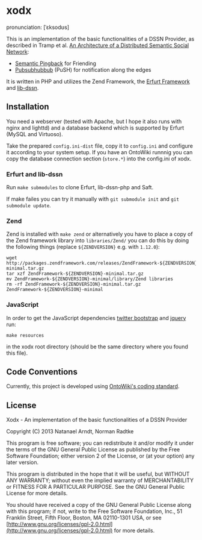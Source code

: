 xodx
====

pronunciation: [ˈɛksodʊs]

This is an implementation of the basic functionalities of a DSSN Provider, as described in Tramp et al. [An Architecture of a Distributed Semantic Social Network](http://www.semantic-web-journal.net/sites/default/files/swj201_4.pdf):
* [Semantic Pingback](http://aksw.org/Projects/SemanticPingback) for Friending
* [Pubsubhubbub](http://code.google.com/p/pubsubhubbub/) (PuSH) for notification along the edges

It is written in PHP and utilizes the Zend Framework, the [Erfurt Framework](http://erfurt-framework.org/) and [lib-dssn](https://github.com/AKSW/lib-dssn-php).

Installation
------------
You need a webserver (tested with Apache, but I hope it also runs with nginx and lighttd) and a database backend which is supported by Erfurt (MySQL and Virtuoso).

Take the prepared `config.ini-dist` file, copy it to `config.ini` and configure it according to your system setup.
If you have an OntoWiki runnnig you can copy the database connection section (`store.*`) into the config.ini of xodx.

### Erfurt and lib-dssn
Run `make submodules` to clone Erfurt, lib-dssn-php and Saft.

If make failes you can try it manually with `git submodule init` and `git submodule update`.

### Zend
Zend is installed with `make zend` or alternatively you have to place a copy of the Zend framework library into `libraries/Zend/` you can do this by doing the following things (replace `${ZENDVERSION}` e.g. with `1.12.0`):

    wget http://packages.zendframework.com/releases/ZendFramework-${ZENDVERSION}/ZendFramework-${ZENDVERSION}-minimal.tar.gz
    tar xzf ZendFramework-${ZENDVERSION}-minimal.tar.gz
    mv ZendFramework-${ZENDVERSION}-minimal/library/Zend libraries
    rm -rf ZendFramework-${ZENDVERSION}-minimal.tar.gz ZendFramework-${ZENDVERSION}-minimal

### JavaScript
In order to get the JavaScript dependencies [twitter bootstrap](http://twitter.github.com/bootstrap/) and [jquery](http://jquery.com/) run:

    make resources

in the xodx root directory (should be the same directory where you found this file).

Code Conventions
----------------
Currently, this project is developed using [OntoWiki's coding standard](https://github.com/AKSW/OntoWiki/wiki/Coding-Standards).

License
-------
Xodx - An implementation of the basic functionalities of a DSSN Provider

Copyright (C) 2013  Natanael Arndt, Norman Radtke

This program is free software; you can redistribute it and/or modify
it under the terms of the GNU General Public License as published by
the Free Software Foundation; either version 2 of the License, or
(at your option) any later version.

This program is distributed in the hope that it will be useful,
but WITHOUT ANY WARRANTY; without even the implied warranty of
MERCHANTABILITY or FITNESS FOR A PARTICULAR PURPOSE.  See the
GNU General Public License for more details.

You should have received a copy of the GNU General Public License along
with this program; if not, write to the Free Software Foundation, Inc.,
51 Franklin Street, Fifth Floor, Boston, MA 02110-1301 USA, or see
[http://www.gnu.org/licenses/gpl-2.0.html](http://www.gnu.org/licenses/gpl-2.0.html)
for more details.
